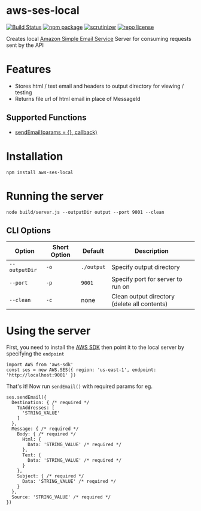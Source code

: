 # aws-ses-local

[![Build Status](https://travis-ci.org/Si1kIfY/aws-ses-local.svg?branch=master)](https://travis-ci.org/Si1kIfY/aws-ses-local) [![npm package](https://img.shields.io/npm/v/aws-ses-local.svg)](https://www.npmjs.com/package/aws-ses-local) [![scrutinizer](https://img.shields.io/scrutinizer/g/Si1kIfY/aws-ses-local.svg)](https://scrutinizer-ci.com/g/Si1kIfY/aws-ses-local/) [![repo license](https://img.shields.io/github/license/Si1kIfY/aws-ses-local.svg)](https://github.com/Si1kIfY/aws-ses-local/blob/master/LICENSE)

Creates local [Amazon Simple Email Service](https://aws.amazon.com/ses/) Server for consuming requests sent by the API

# Features

* Stores html / text email and headers to output directory for viewing / testing
* Returns file url of html email in place of MessageId

## Supported Functions
  * [sendEmail(params = {}, callback)](https://docs.aws.amazon.com/AWSJavaScriptSDK/latest/AWS/SES.html#sendEmail-property)

# Installation

```
npm install aws-ses-local
```

# Running the server

```
node build/server.js --outputDir output --port 9001 --clean
```

## CLI Options

| Option  | Short Option | Default | Description |
| --- | --- | --- | --- | 
| `--outputDir` | `-o` | `./output` | Specify output directory |
| `--port` | `-p` | `9001` | Specify port for server to run on |
| `--clean` | `-c` | none | Clean output directory (delete all contents) |

# Using the server

First, you need to install the [AWS SDK](http://aws.amazon.com/sdkfornodejs) then point it to the local server by specifying the `endpoint`

```
import AWS from 'aws-sdk'
const ses = new AWS.SES({ region: 'us-east-1', endpoint: 'http://localhost:9001' })
```

That's it! Now run `sendEmail()` with required params for eg.

```
ses.sendEmail({
  Destination: { /* required */
    ToAddresses: [
      'STRING_VALUE'
    ]
  },
  Message: { /* required */
    Body: { /* required */
      Html: {
        Data: 'STRING_VALUE' /* required */
      },
      Text: {
        Data: 'STRING_VALUE' /* required */
      }
    },
    Subject: { /* required */
      Data: 'STRING_VALUE' /* required */
    }
  },
  Source: 'STRING_VALUE' /* required */
})